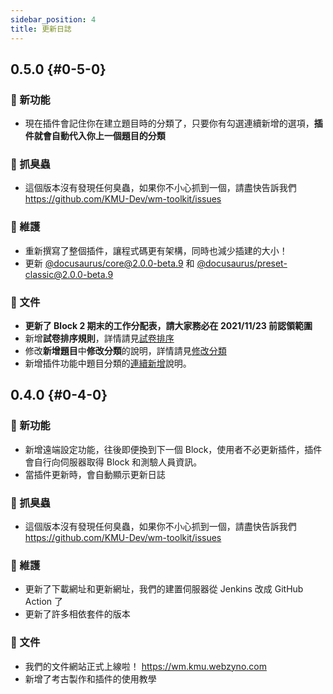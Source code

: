 ```yaml
---
sidebar_position: 4
title: 更新日誌
---
```


## 0.5.0 {#0-5-0}

### 🚀 新功能

- 現在插件會記住你在建立題目時的分類了，只要你有勾選連續新增的選項，**插件就會自動代入你上一個題目的分類**

### 🐛 抓臭蟲

- 這個版本沒有發現任何臭蟲，如果你不小心抓到一個，請盡快告訴我們  
https://github.com/KMU-Dev/wm-toolkit/issues

### 🧰 維護

- 重新撰寫了整個插件，讓程式碼更有架構，同時也減少插建的大小！
- 更新 [@docusaurus/core@2.0.0-beta.9](https://www.npmjs.com/package/@docusaurus/core) 和 [@docusaurus/preset-classic@2.0.0-beta.9](https://www.npmjs.com/package/@docusaurus/preset-classic)

### 📝 文件

- **更新了 Block 2 期末的工作分配表，請大家務必在 2021/11/23 前認領範圍**
- 新增**試卷排序規則**，詳情請見[試卷排序](./past-exam/create-test.md#試卷排序)
- 修改**新增題目**中**修改分類**的說明，詳情請見[修改分類](./past-exam/add-question.md#修改分類)
- 新增插件功能中題目分類的[連續新增](./extension/question-classification.md#連續新增)說明。


## 0.4.0 {#0-4-0}

### 🚀 新功能

- 新增遠端設定功能，往後即便換到下一個 Block，使用者不必更新插件，插件會自行向伺服器取得 Block 和測驗人員資訊。
- 當插件更新時，會自動顯示更新日誌

### 🐛 抓臭蟲

- 這個版本沒有發現任何臭蟲，如果你不小心抓到一個，請盡快告訴我們  
https://github.com/KMU-Dev/wm-toolkit/issues

### 🧰 維護

- 更新了下載網址和更新網址，我們的建置伺服器從 Jenkins 改成 GitHub Action 了
- 更新了許多相依套件的版本

### 📝 文件

- 我們的文件網站正式上線啦！ https://wm.kmu.webzyno.com
- 新增了考古製作和插件的使用教學

